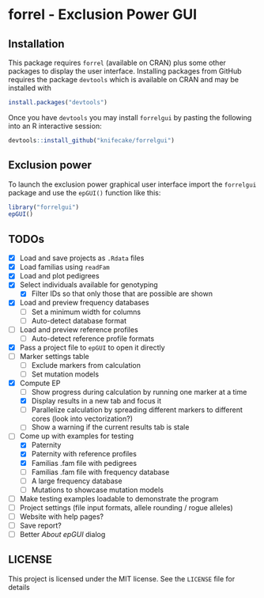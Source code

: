 
# forrel - Exclusion Power GUI

## Installation

This package requires `forrel` (available on CRAN) plus some other
packages to display the user interface. Installing packages from GitHub
requires the package `devtools` which is available on CRAN and may be
installed with

``` r
install.packages("devtools")
```

Once you have `devtools` you may install `forrelgui` by pasting the
following into an R interactive session:

``` r
devtools::install_github("knifecake/forrelgui")
```

## Exclusion power

To launch the exclusion power graphical user interface import the
`forrelgui` package and use the `epGUI()` function like this:

``` r
library("forrelgui")
epGUI()
```

## TODOs

  - [x] Load and save projects as `.Rdata` files
  - [x] Load familias using `readFam`
  - [x] Load and plot pedigrees
  - [x] Select individuals available for genotyping
      - [x] Filter IDs so that only those that are possible are shown
  - [x] Load and preview frequency databases
      - [ ] Set a minimum width for columns
      - [ ] Auto-detect database format
  - [ ] Load and preview reference profiles
      - [ ] Auto-detect reference profile formats
  - [x] Pass a project file to `epGUI` to open it directly
  - [ ] Marker settings table
      - [ ] Exclude markers from calculation
      - [ ] Set mutation models
  - [x] Compute EP
      - [ ] Show progress during calculation by running one marker at a
        time
      - [x] Display results in a new tab and focus it
      - [ ] Parallelize calculation by spreading different markers to
        different cores (look into vectorization?)
      - [ ] Show a warning if the current results tab is stale
  - [ ] Come up with examples for testing
      - [x] Paternity
      - [x] Paternity with reference profiles
      - [x] Familias .fam file with pedigrees
      - [ ] Familias .fam file with frequency database
      - [ ] A large frequency database
      - [ ] Mutations to showcase mutation models
  - [ ] Make testing examples loadable to demonstrate the program
  - [ ] Project settings (file input formats, allele rounding / rogue
    alleles)
  - [ ] Website with help pages?
  - [ ] Save report?
  - [ ] Better *About epGUI* dialog

## LICENSE

This project is licensed under the MIT license. See the `LICENSE` file
for details
